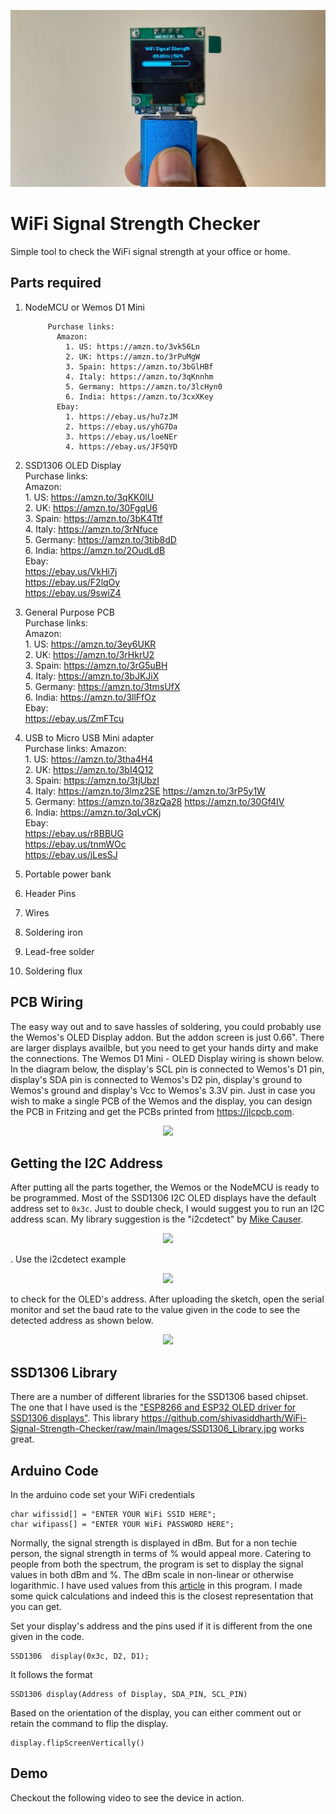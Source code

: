![github-small](/Images/Handheld_16-9.jpg)   

# WiFi Signal Strength Checker
 Simple tool to check the WiFi signal strength at your office or home.    

## Parts required   
1. NodeMCU or Wemos D1 Mini    

            Purchase links:                 
              Amazon:
                1. US: https://amzn.to/3vk56Ln   
                2. UK: https://amzn.to/3rPuMgW     
                3. Spain: https://amzn.to/3bGlHBf    
                4. Italy: https://amzn.to/3qKnnhm   
                5. Germany: https://amzn.to/3lcHyn0       
                6. India: https://amzn.to/3cxXKey     
              Ebay:      
                1. https://ebay.us/hu7zJM    
                2. https://ebay.us/yhG7Da     
                3. https://ebay.us/loeNEr     
                4. https://ebay.us/JF5QYD      

2. SSD1306 OLED Display   
          Purchase links:    
            Amazon:    
            1. US: https://amzn.to/3qKK0lU  
            2. UK: https://amzn.to/30FgqU6     
            3. Spain: https://amzn.to/3bK4Ttf    
            4. Italy: https://amzn.to/3rNfuce   
            5. Germany: https://amzn.to/3tib8dD          
            6. India: https://amzn.to/2OudLdB       
            Ebay:       
            https://ebay.us/VkHi7j     
            https://ebay.us/F2lqOy        
            https://ebay.us/9swiZ4   

3. General Purpose PCB   
          Purchase links:    
            Amazon:     
            1. US: https://amzn.to/3ey6UKR     
            2. UK: https://amzn.to/3rHkrU2        
            3. Spain: https://amzn.to/3rG5uBH       
            4. Italy: https://amzn.to/3bJKJiX      
            5. Germany: https://amzn.to/3tmsUfX             
            6. India: https://amzn.to/3llFfOz           
            Ebay:        
            https://ebay.us/ZmFTcu          

4. USB to Micro USB Mini adapter  
          Purchase links:
          Amazon:     
          1. US: https://amzn.to/3tha4H4        
          2. UK: https://amzn.to/3bI4Q12           
          3. Spain: https://amzn.to/3tjUbzI          
          4. Italy: https://amzn.to/3lmz2SE https://amzn.to/3rP5y1W      
          5. Germany: https://amzn.to/38zQa28 https://amzn.to/30Gf4IV                 
          6. India: https://amzn.to/3qLvCKj              
          Ebay:       
          https://ebay.us/r8BBUG   
          https://ebay.us/tnmWOc  
          https://ebay.us/jLesSJ       

5. Portable power bank   
6. Header Pins    
7. Wires   
8. Soldering iron   
9. Lead-free solder    
10. Soldering flux     

## PCB Wiring   
The easy way out and to save hassles of soldering, you could probably use the Wemos's OLED Display addon. But the addon screen is just 0.66". There are larger displays availble, but you need to get your hands dirty and make the connections. The Wemos D1 Mini - OLED Display wiring is shown below. In the diagram below, the display's SCL pin is connected to Wemos's D1 pin, display's SDA pin is connected to Wemos's D2 pin, display's ground to Wemos's ground and display's Vcc to Wemos's 3.3V pin. Just in case you wish to make a single PCB of the Wemos and the display, you can design the PCB in Fritzing and get the PCBs printed from https://jlcpcb.com.   

<p align="center"> <img src="https://github.com/shivasiddharth/WiFi-Signal-Strength-Checker/raw/main/Images/Wemos_SSD1306_Wiring.jpg"> </p>     

## Getting the I2C Address     
After putting all the parts together, the Wemos or the NodeMCU is ready to be programmed. Most of the SSD1306 I2C OLED displays have the default address set to ```0x3c```. Just to double check, I would suggest you to run an I2C address scan. My library suggestion is the "i2cdetect" by [Mike Causer](https://github.com/mcauser). <p align="center"> <img src="https://github.com/shivasiddharth/WiFi-Signal-Strength-Checker/raw/main/Images/I2C_Scanner_Library.jpg"> </p>. Use the i2cdetect example <p align="center"> <img src="https://github.com/shivasiddharth/WiFi-Signal-Strength-Checker/raw/main/Images/I2C_Detect_Example.jpg"> </p> to check for the OLED's address. After uploading the sketch, open the serial monitor and set the baud rate to the value given in the code to see the detected address as shown below. <p align="center"> <img src="https://github.com/shivasiddharth/WiFi-Signal-Strength-Checker/raw/main/Images/Serial_Monitor_I2C_Detect.jpg"> </p>

## SSD1306 Library     
There are a number of different libraries for the SSD1306 based chipset. The one that I have used is the ["ESP8266 and ESP32 OLED driver for SSD1306 displays"](https://github.com/ThingPulse/esp8266-oled-ssd1306). This library https://github.com/shivasiddharth/WiFi-Signal-Strength-Checker/raw/main/Images/SSD1306_Library.jpg works great.   

## Arduino Code   
In the arduino code set your WiFi credentials    
```
char wifissid[] = "ENTER YOUR WiFi SSID HERE";    
char wifipass[] = "ENTER YOUR WiFi PASSWORD HERE";    
```     

Normally, the signal strength is displayed in dBm. But for a non techie person, the signal strength in terms of % would appeal more. Catering to people from both the spectrum, the program is set to display the signal values in both dBm and %. The dBm scale in non-linear or otherwise logarithmic. I have used values from this [article](https://www.intuitibits.com/2016/03/23/dbm-to-percent-conversion/) in this program. I made some quick calculations and indeed this is the closest representation that you can get.   

Set your display's address and the pins used if it is different from the one given in the code.  
```    
SSD1306  display(0x3c, D2, D1);    
```    
It follows the format   
```   
SSD1306 display(Address of Display, SDA_PIN, SCL_PIN)  
```   

Based on the orientation of the display, you can either comment out or retain the command to flip the display.   
```   
display.flipScreenVertically()    
```    

## Demo   
Checkout the following video to see the device in action.   
